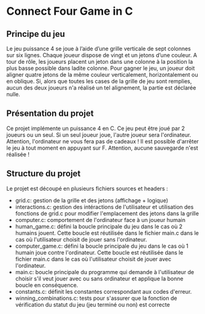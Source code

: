 # Connect Four Game in C
## Principe du jeu
Le jeu puissance 4 se joue à l’aide d’une grille verticale de sept colonnes sur six lignes. Chaque joueur dispose de vingt et un jetons d’une couleur. A tour de rôle, les joueurs placent un jeton dans une colonne à la position la plus basse possible dans ladite colonne. Pour gagner le jeu, un joueur doit aligner quatre jetons de la même couleur verticalement, horizontalement ou en oblique. Si, alors que toutes les cases de la grille de jeu sont remplies, aucun des deux joueurs n'a réalisé un tel alignement, la partie est déclarée nulle.

## Présentation du projet
Ce projet implémente un puissance 4 en C. Ce jeu peut être joué par 2 joueurs ou un seul. Si un seul joueur joue, l'autre joueur sera l'ordinateur. Attention, l'ordinateur ne vous fera pas de cadeaux ! Il est possible d'arrêter le jeu à tout moment en appuyant sur F. Attention, aucune sauvegarde n'est réalisée !

## Structure du projet
Le projet est découpé en plusieurs fichiers sources et headers :
<ul>
<li>grid.c: gestion de la grille et des jetons (affichage + logique)</li>
<li>interactions.c: gestion des intéractions de l'utilisateur et utilisation des fonctions de grid.c pour modifier l'emplacement des jetons dans la grille</li>
<li>computer.c: comportement de l'ordinateur face à un joueur humain</li>
<li>human_game.c: défini la boucle principale du jeu dans le cas où 2 humains jouent. Cette boucle est réutilisée dans le fichier main.c dans le cas où l'utilisateur choisit de jouer sans l'ordinateur.</li>
<li>computer_game.c: défini la boucle principale du jeu dans le cas où 1 humain joue contre l'ordinateur. Cette boucle est réutilisée dans le fichier main.c dans le cas où l'utilisateur choisit de jouer avec l'ordinateur.</li>
<li>main.c: boucle principale du programme qui demande à l'utilisateur de choisir s'il veut jouer avec ou sans ordinateur et applique la bonne boucle en conséquence.</li>
<li>constants.c: définit les constantes correspondant aux codes d'erreur.</li>
<li>winning_combinations.c: tests pour s'assurer que la fonction de vérification du statut du jeu (jeu terminé ou non) est correcte</li>
</ul>